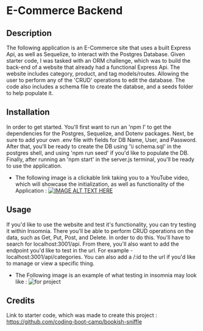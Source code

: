 # E-Commerce Backend

## Description

The following application is an E-Commerce site that uses a built Express Api, as well as Sequelize, to interact with the Postgres Database. Given starter code, I was tasked with an ORM challenge, which was to build the back-end of a website that already had a functional Express Api. The website includes category, product, and tag models/routes. Allowing the user to perform any of the 'CRUD' operations to edit the database. The code also includes a schema file to create the databse, and a seeds folder to help populate it. 

## Installation

In order to get started. You'll first want to run an 'npm I' to get the dependencies for the Postgres, Sequelize, and Dotenv packages. Next, be sure to add your own .env file with fields for DB Name, User, and Password. After that, you'll be ready to create the DB using '\i schema.sql' in the postgres shell, and using 'npm run seed' if you'd like to populate the DB. Finally, after running an 'npm start' in the server.js terminal, you'll be ready to use the application.
* The following image is a clickable link taking you to a YouTube video, which will showcase the initialization, as well as functionality of the Application :
[![IMAGE ALT TEXT HERE](https://img.youtube.com/vi/ScALTD5EWwo/0.jpg)](https://www.youtube.com/watch?v=ScALTD5EWwo)
  
## Usage

If you'd like to use the website and test it's functionality, you can try testing it within Insomnia. There you'll be able to perform CRUD operations on the data, such as Get, Put, Post, and Delete. In order to do this. You'll have to search for localhost:3001/api. From there, you'll also want to add the endpoint you'd like to test in the url. For example - localhost:3001/api/categories. You can also add a /:id to the url if you'd like to manage or view a specific thing. 
* The Following image is an example of what testing in insomnia may look like :
![for project](https://github.com/Rinovi/E-Commerce/assets/160938078/49dac5bb-cb59-4bc1-951a-2818b9c50d5f)

## Credits

Link to starter code, which was made to create this project : https://github.com/coding-boot-camp/bookish-sniffle
